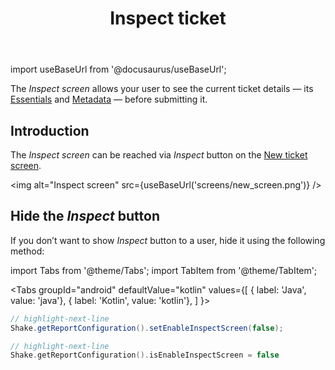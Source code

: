 ﻿---
id: inspect
title: Inspect ticket
---
import useBaseUrl from '@docusaurus/useBaseUrl';

The *Inspect screen* allows your user to see the current ticket details — its [Essentials](android/configuration-and-data/essentials.md) and [Metadata](android/configuration-and-data/metadata.md) — before submitting it.

## Introduction

The *Inspect screen* can be reached via *Inspect* button on the [New ticket screen](android/screens/new-ticket-screen.md).

<img
  alt="Inspect screen"
  src={useBaseUrl('screens/new_screen.png')}
/>

## Hide the *Inspect* button

If you don’t want to show *Inspect* button  to a user, hide it using the following method:

import Tabs from '@theme/Tabs';
import TabItem from '@theme/TabItem';

<Tabs
  groupId="android"
  defaultValue="kotlin"
  values={[
    { label: 'Java', value: 'java'},
    { label: 'Kotlin', value: 'kotlin'},
  ]
}>

<TabItem value="java">

```java title="App.java"
// highlight-next-line
Shake.getReportConfiguration().setEnableInspectScreen(false);
```

</TabItem>

<TabItem value="kotlin">

```kotlin title="App.kt"
// highlight-next-line
Shake.getReportConfiguration().isEnableInspectScreen = false
```

</TabItem>
</Tabs>
